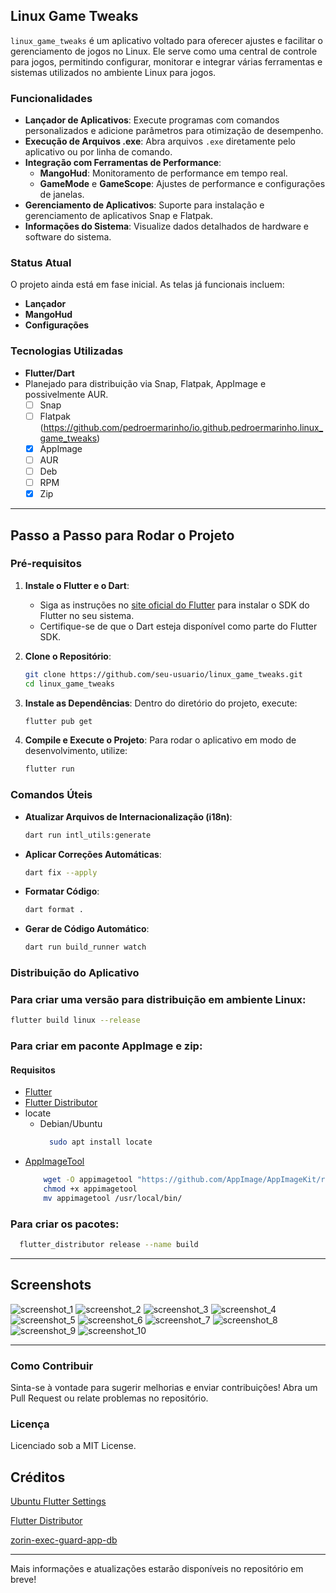 ## Linux Game Tweaks

`linux_game_tweaks` é um aplicativo voltado para oferecer ajustes e facilitar o gerenciamento de jogos no Linux. Ele serve como uma central de controle para jogos, permitindo configurar, monitorar e integrar várias ferramentas e sistemas utilizados no ambiente Linux para jogos.

### Funcionalidades

- **Lançador de Aplicativos**: Execute programas com comandos personalizados e adicione parâmetros para otimização de desempenho.
- **Execução de Arquivos .exe**: Abra arquivos `.exe` diretamente pelo aplicativo ou por linha de comando.
- **Integração com Ferramentas de Performance**:
  - **MangoHud**: Monitoramento de performance em tempo real.
  - **GameMode** e **GameScope**: Ajustes de performance e configurações de janelas.
- **Gerenciamento de Aplicativos**: Suporte para instalação e gerenciamento de aplicativos Snap e Flatpak.
- **Informações do Sistema**: Visualize dados detalhados de hardware e software do sistema.

### Status Atual

O projeto ainda está em fase inicial. As telas já funcionais incluem:

- **Lançador**
- **MangoHud**
- **Configurações**

### Tecnologias Utilizadas

- **Flutter/Dart**
- Planejado para distribuição via Snap, Flatpak, AppImage e possivelmente AUR.
	- [ ] Snap
	- [ ] Flatpak (https://github.com/pedroermarinho/io.github.pedroermarinho.linux_game_tweaks)
	- [x] AppImage
	- [ ] AUR
	- [ ] Deb
	- [ ] RPM
	- [x] Zip

---

## Passo a Passo para Rodar o Projeto

### Pré-requisitos

1. **Instale o Flutter e o Dart**:

   - Siga as instruções no [site oficial do Flutter](https://flutter.dev/docs/get-started/install) para instalar o SDK do Flutter no seu sistema.
   - Certifique-se de que o Dart esteja disponível como parte do Flutter SDK.

2. **Clone o Repositório**:

   ```bash
   git clone https://github.com/seu-usuario/linux_game_tweaks.git
   cd linux_game_tweaks
   ```

3. **Instale as Dependências**:
   Dentro do diretório do projeto, execute:

   ```bash
   flutter pub get
   ```

4. **Compile e Execute o Projeto**:
   Para rodar o aplicativo em modo de desenvolvimento, utilize:
   ```bash
   flutter run
   ```

### Comandos Úteis

- **Atualizar Arquivos de Internacionalização (i18n)**:

  ```bash
  dart run intl_utils:generate
  ```

- **Aplicar Correções Automáticas**:

  ```bash
  dart fix --apply
  ```

- **Formatar Código**:

  ```bash
  dart format .
  ```

- **Gerar de Código Automático**:

  ```bash
  dart run build_runner watch
  ```


### Distribuição do Aplicativo

### Para criar uma versão para distribuição em ambiente Linux:

```bash
flutter build linux --release
```

### Para criar em paconte AppImage e zip:
#### Requisitos
- [Flutter](https://flutter.dev/docs/get-started/install)
- [Flutter Distributor](https://distributor.leanflutter.dev/)
- locate
  - Debian/Ubuntu
    ```bash
      sudo apt install locate
    ```
- [AppImageTool](https://github.com/AppImage/AppImageKit)
  ```bash
      wget -O appimagetool "https://github.com/AppImage/AppImageKit/releases/download/continuous/appimagetool-x86_64.AppImage"
      chmod +x appimagetool
      mv appimagetool /usr/local/bin/
    ```
  
### Para criar os pacotes:
```bash
  flutter_distributor release --name build
```
---

## Screenshots

![screenshot_1](docs/imgs/screenshot_1.png)
![screenshot_2](docs/imgs/screenshot_2.png)
![screenshot_3](docs/imgs/screenshot_3.png)
![screenshot_4](docs/imgs/screenshot_4.png)
![screenshot_5](docs/imgs/screenshot_5.png)
![screenshot_6](docs/imgs/screenshot_6.png)
![screenshot_7](docs/imgs/screenshot_7.png)
![screenshot_8](docs/imgs/screenshot_8.png)
![screenshot_9](docs/imgs/screenshot_9.png)
![screenshot_10](docs/imgs/screenshot_10.png)

---

### Como Contribuir

Sinta-se à vontade para sugerir melhorias e enviar contribuições! Abra um Pull Request ou relate problemas no repositório.

### Licença

Licenciado sob a MIT License.

## Créditos

[Ubuntu Flutter Settings](https://github.com/ubuntu-flutter-community/settings)

[Flutter Distributor](https://distributor.leanflutter.dev/)

[zorin-exec-guard-app-db](https://github.com/ZorinOS/zorin-exec-guard-app-db)

---

Mais informações e atualizações estarão disponíveis no repositório em breve!
